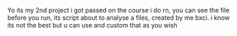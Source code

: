 Yo its my 2nd project i got passed on the course i do rn, you can see the file before you run, its script about to analyse a files, created by me bxci.
i know its not the best but u can use and custom that as you wish

